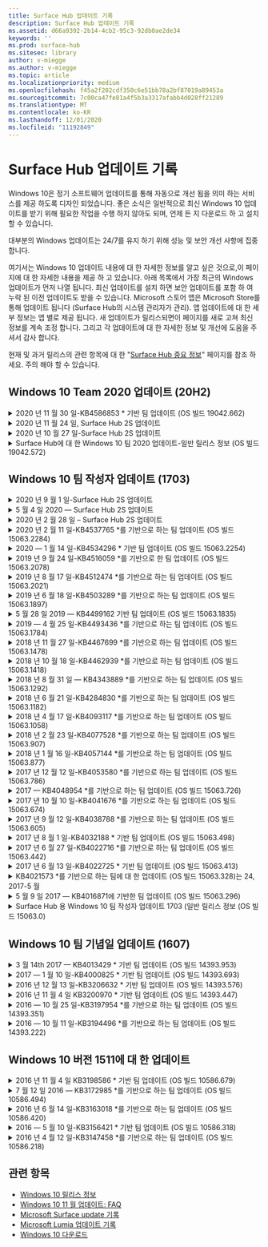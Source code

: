 ```yaml
---
title: Surface Hub 업데이트 기록
description: Surface Hub 업데이트 기록
ms.assetid: d66a9392-2b14-4cb2-95c3-92db0ae2de34
keywords: ''
ms.prod: surface-hub
ms.sitesec: library
author: v-miegge
ms.author: v-miegge
ms.topic: article
ms.localizationpriority: medium
ms.openlocfilehash: f45a2f202cdf350c6e51bb78a2bf87019a89453a
ms.sourcegitcommit: 7c00ca47fe81a4f5b3a3317afabb4d028ff21289
ms.translationtype: MT
ms.contentlocale: ko-KR
ms.lasthandoff: 12/01/2020
ms.locfileid: "11192849"
---
```

# Surface Hub 업데이트 기록

Windows 10은 정기 소프트웨어 업데이트를 통해 자동으로 개선 됨을 의미 하는 서비스를 제공 하도록 디자인 되었습니다. 좋은 소식은 일반적으로 최신 Windows 10 업데이트를 받기 위해 필요한 작업을 수행 하지 않아도 되며, 언제 든 지 다운로드 하 고 설치할 수 있습니다.

대부분의 Windows 업데이트는 24/7를 유지 하기 위해 성능 및 보안 개선 사항에 집중 합니다.

여기서는 Windows 10 업데이트 내용에 대 한 자세한 정보를 알고 싶은 것으로,이 페이지에 대 한 자세한 내용을 제공 하 고 있습니다. 아래 목록에서 가장 최근의 Windows 업데이트가 먼저 나열 됩니다. 최신 업데이트를 설치 하면 보안 업데이트를 포함 하 여 누락 된 이전 업데이트도 받을 수 있습니다. Microsoft 스토어 앱은 Microsoft Store를 통해 업데이트 됩니다 (Surface Hub의 시스템 관리자가 관리). 앱 업데이트에 대 한 세부 정보는 앱 별로 제공 됩니다.
새 업데이트가 릴리스되면이 페이지를 새로 고쳐 최신 정보를 계속 조정 합니다. 그리고 각 업데이트에 대 한 자세한 정보 및 개선에 도움을 주셔서 감사 합니다.

현재 및 과거 릴리스의 관련 항목에 대 한 "[Surface Hub 중요 정보](https://support.microsoft.com/products/surface-devices/surface-hub)" 페이지를 참조 하세요. 주의 해야 할 수 있습니다.

## Windows 10 Team 2020 업데이트 (20H2)

<details>
<summary>2020 년 11 월 30 일-KB4586853 * 기반 팀 업데이트 (OS 빌드 19042.662)</summary>

Surface Hub에 대 한이 업데이트에는 품질 개선 사항 및 보안 수정 사항이 포함 되어 있습니다. Surface Hub에 대 한 주요 업데이트, [Windows 10 업데이트 기록](https://support.microsoft.com/help/4581839/windows-10-update-history)에 미리 요약 되어 있지 않음:

* 추가 옵션을 제공 하는 개인 정보 설정 페이지로 업데이트 합니다.
* 종료 세션 정리가 Edge Chromium 관련 된 모든 데이터를 완전히 제거 하는지 확인 하는 Fix.
* 이미 시작한 모임이 시작/시작 화면에 표시 되지 않는 문제를 해결 합니다.
* En-us 이외의 로케일에 대 한 클라우드 복구와 관련 된 문제를 해결 합니다.
* 비즈니스용 Skype
  * 방향 오디오 성능을 향상 합니다.
  * 비즈니스용 Skype 통화 중 펜을 사용 하는 경우 "펜 탭이 들립니다."가 줄어듭니다.
* Windows 참가자 프로그램에 등록할 때 안정성이 향상 됩니다.
* Windows Team shell의 안정성을 개선 합니다.

디바이스 기능 및 서비스를 사용 하거나 사용 하지 않도록 설정 하려면 [Surface Hub 관리 가이드](https://docs.microsoft.com/surface-hub/) 를 참조 하세요. *[KB4586853](https://support.microsoft.com/help/4586853)
</details>

<details>
<summary>2020 년 11 월 24 일, Surface Hub 2S 업데이트</summary>

이 업데이트는 Surface Hub 2S에만 해당 되며 아래에 설명 된 드라이버와 펌웨어 업데이트를 제공 합니다.

* Surface SMC 펌웨어 업데이트-3.91.139.0
  * 연결 된 대기 신뢰도를 개선 합니다.
* Surface Touch 펌웨어 업데이트-3.91.139.0
  * 연결 된 대기 터치 응답을 개선 합니다.
* Surface USB 오디오 펌웨어 업데이트-3.91.139.0
* Surface Pen 펌웨어 업데이트-3.91.139.0
</details>

<details>
<summary>2020 년 10 월 27 일-Surface Hub 2S 업데이트</summary>

이 업데이트는 Surface Hub 2S에만 해당 되며 아래에 설명 된 드라이버와 펌웨어 업데이트를 제공 합니다.

* Surface System 수집기 펌웨어 업데이트-4.14.139.0
* Surface UEFI 업데이트-694.3386.768.0
</details>

<details>
<summary>Surface Hub에 대 한 Windows 10 팀 2020 업데이트-일반 릴리스 정보 (OS 빌드 19042.572)</summary>

Surface Hub에 대 한이 업데이트에는 품질 개선 사항 및 보안 수정 사항이 포함 되어 있습니다. [Windows 10 업데이트 기록](https://support.microsoft.com/help/4581839/windows-10-update-history)에 이미 명시 되어 있지 않은 Surface Hub에 대 한 주요 업데이트는 "[windows 10 Team 2020 업데이트의 새로운 기능](https://docs.microsoft.com/surface-hub/surface-hub-2020-update-whats-new)" 페이지에 명시 되어 있습니다.

지역, 배포 방법, 장치 유형에 따라 업데이트를 제공 하는 방법에 대 한 자세한 내용은 "[Windows 10 팀 2020 업데이트 설치](https://docs.microsoft.com/surface-hub/surface-hub-2020-update)" 페이지를 참조 하세요.
</details>

## Windows 10 팀 작성자 업데이트 (1703)

<details>
<summary>2020 년 9 월 1 일-Surface Hub 2S 업데이트</summary>

이 업데이트는 Surface Hub 2S에만 해당 되며 아래에 설명 된 드라이버와 펌웨어 업데이트를 제공 합니다.

* Surface SMC 펌웨어 업데이트-1.177.139.0
  * 필드 복구 시나리오가 향상 되었습니다.
* Surface SSD 펌웨어 업데이트-5.14.139.0
  * 시스템 안정성을 개선 합니다.
* Surface 직렬 허브 드라이버-9.40.139.0
  * 시스템 안정성을 개선 합니다.
</details>

<details>
<summary>5 월 4 일 2020 — Surface Hub 2S 업데이트</summary>

이 업데이트는 Surface Hub 2S에만 해당 되며 아래에 설명 된 드라이버와 펌웨어 업데이트를 제공 합니다.

* Surface USB 오디오 드라이버-15.3.6.0
  * 방향 오디오 성능을 향상 합니다.
* Intel (R) 디스플레이 오디오 드라이버-10.27.0.5
  * 화면 공유 시나리오 개선
* Intel (R) 그래픽 드라이버-26.20.100.7263
  * 시스템 안정성을 개선 합니다.
* Surface System 드라이버-1.7.139.0
  * 시스템 안정성을 개선 합니다.
* Surface SMC 펌웨어 업데이트-1.176.139.0
  * 시스템 안정성을 개선 합니다.
</details>

<details>
<summary>2020 년 2 월 28 일 – Surface Hub 2S 업데이트</summary>

이 업데이트는 Surface Hub 2S에만 해당 되며 아래에 설명 된 드라이버와 펌웨어 업데이트를 제공 합니다.

* Surface Integration 드라이버-13.46.139.0 
  * 디스플레이 밝기 시나리오를 개선 합니다.
* Intel (R) 관리 엔진 인터페이스 드라이버-1914.12.0.1256
  * 시스템 안정성을 개선 합니다.
* Surface SMC 펌웨어 업데이트-1.161.139.0
  * 펜 배터리 성능이 향상 됩니다.
* Surface UEFI 업데이트-694.2938.768.0
  * 시스템 안정성을 개선 합니다.
</details>

<details>
<summary>2020 년 2 월 11 일-KB4537765 *를 기반으로 하는 팀 업데이트 (OS 빌드 15063.2284)</summary>

Surface Hub에 대 한이 업데이트에는 품질 개선 사항 및 보안 수정 사항이 포함 되어 있습니다. Surface Hub에 대 한 주요 업데이트, [Windows 10 업데이트 기록](https://support.microsoft.com/help/4018124/windows-10-update-history)에 미리 요약 되어 있지 않음:

* 비즈니스용 Skype 통화 중에 다른 참가자가 허브 2S를 잘 듣지 못하는 문제를 해결 합니다.
* Surface Hub에서 일부 아랍어, 히브리어 및 기타 RTL 언어 사용 시나리오의 안정성을 개선 합니다.

디바이스 기능 및 서비스를 사용 하거나 사용 하지 않도록 설정 하려면 [Surface Hub 관리 가이드](https://docs.microsoft.com/surface-hub/) 를 참조 하세요.
*[KB4537765](https://support.microsoft.com/help/4537765)
</details>

<details>
<summary>2020 — 1 월 14 일-KB4534296 * 기반 팀 업데이트 (OS 빌드 15063.2254)</summary>

Surface Hub에 대 한이 업데이트에는 품질 개선 사항 및 보안 수정 사항이 포함 되어 있습니다. Surface Hub에 대 한 주요 업데이트, [Windows 10 업데이트 기록](https://support.microsoft.com/help/4018124/windows-10-update-history)에 미리 요약 되어 있지 않음:

* Microsoft Surface Hub 2S의 로그 컬렉션과 관련 된 문제를 해결 합니다.

디바이스 기능 및 서비스를 사용 하거나 사용 하지 않도록 설정 하려면 [Surface Hub 관리 가이드](https://docs.microsoft.com/surface-hub/) 를 참조 하세요.
*[KB4534296](https://support.microsoft.com/help/4534296)
</details>

<details>
<summary>2019 년 9 월 24 일-KB4516059 *를 기반으로 한 팀 업데이트 (OS 빌드 15063.2078)</summary>

Surface Hub에 대 한이 업데이트에는 품질 개선 사항 및 보안 수정 사항이 포함 되어 있습니다. Surface Hub에 대 한 주요 업데이트, [Windows 10 업데이트 기록](https://support.microsoft.com/help/4018124/windows-10-update-history)에 미리 요약 되어 있지 않음:

 * 복구 옵션을 정확 하 게 반영 하도록 Surface Hub 2S 복구 설정 페이지로 업데이트 합니다.
 * 디바이스 recognizability를 개선 하기 위해 Surface Hub 2S 시작 화면으로 업데이트 합니다.
 * 잘못 표시 된 Windows 팀 셸 배경과 관련 된 문제를 해결 했습니다.
 * MDM 정책을 사용 하 여 구성 된 경우 시작 메뉴 레이아웃 유지를 사용 하 여 문제를 해결 했습니다.
 * Microsoft Edge에서 일부 내부 웹 사이트를 검색할 때 발생 하는 문제를 해결 했습니다.
 * 전체 화면 모드로 프레젠테이션할 때 발생 하는 비즈니스용 Skype의 문제를 해결 했습니다.

디바이스 기능 및 서비스를 사용 하거나 사용 하지 않도록 설정 하려면 [Surface Hub 관리 가이드](https://docs.microsoft.com/surface-hub/) 를 참조 하세요.
*[KB4503289](https://support.microsoft.com/help/4503289)
</details>

<details>
<summary>2019 년 8 월 17 일-KB4512474 *를 기반으로 하는 팀 업데이트 (OS 빌드 15063.2021)</summary>

Surface Hub에 대 한이 업데이트에는 품질 개선 사항 및 보안 수정 사항이 포함 되어 있습니다. Surface Hub에 대 한 주요 업데이트, [Windows 10 업데이트 기록](https://support.microsoft.com/help/4018124/windows-10-update-history)에 미리 요약 되어 있지 않음:

 * Hub 2S의 비디오가 기본적으로 "중복" 모드 인지 확인 합니다.
 * Surface Hub에서 일부 아랍 언어 사용 시나리오의 안정성을 개선 합니다.

디바이스 기능 및 서비스를 사용 하거나 사용 하지 않도록 설정 하려면 [Surface Hub 관리 가이드](https://docs.microsoft.com/surface-hub/) 를 참조 하세요.
*[KB4503289](https://support.microsoft.com/help/4503289)
 </details>

<details>
<summary>2019 년 6 월 18 일-KB4503289 *를 기반으로 하는 팀 업데이트 (OS 빌드 15063.1897)</summary>

Surface Hub에 대 한이 업데이트에는 품질 개선 사항 및 보안 수정 사항이 포함 되어 있습니다. Surface Hub에 대 한 주요 업데이트, [Windows 10 업데이트 기록](https://support.microsoft.com/help/4018124/windows-10-update-history)에 미리 요약 되어 있지 않음:

* 사용자가 Azure Active Directory 계정을 사용 하 여 Microsoft Surface Hub 장치에 로그인 하지 못하도록 하는 문제를 해결 합니다. 이 문제는 이전 세션이 성공적으로 종료 되지 않았기 때문에 발생 합니다.
* 디바이스 계정 설정 시나리오에서 id 공급자 및 Exchange에 대 한 TLS 1.2 연결에 대 한 지원을 추가 합니다.
* 허브 2S에서 하드웨어 진단 앱의 안정성을 개선 하기 위한 수정 사항입니다. 
* 허브 2S의 첫 번째 실행 설정 환경의 일관성을 개선 하는 Fix. 

디바이스 기능 및 서비스를 사용 하거나 사용 하지 않도록 설정 하려면 [Surface Hub 관리 가이드](https://docs.microsoft.com/surface-hub/) 를 참조 하세요.
*[KB4503289](https://support.microsoft.com/help/4503289)
</details>

<details>
<summary>5 월 28 일 2019 — KB4499162 기반 팀 업데이트 (OS 빌드 15063.1835)</summary>

Surface Hub에 대 한이 업데이트에는 품질 개선 사항 및 보안 수정 사항이 포함 되어 있습니다. Surface Hub에 대 한 주요 업데이트, [Windows 10 업데이트 기록](https://support.microsoft.com/help/4018124/windows-10-update-history)에 미리 요약 되어 있지 않음:

* Surface Hub 사용자에 게 "디바이스 계정 자격 증명 사용" 기능을 사용 하도록 설정한 후 프록시 자격 증명을 입력 하 라는 메시지가 표시 되지 않도록 합니다.
* 오디오/비디오가 올바른 프록시를 사용 하 고 있지 않기 때문에 Skype 연결이 주기적으로 실패 하는 문제를 해결 합니다.
* 비즈니스용 Skype에서 TLS 1.2에 대 한 지원을 추가 합니다.
* Skype 서버에 TLS 1.0 또는 TLS 1.1을 사용할 수 없는 경우 Skype 클라이언트의 SIP 연결 실패를 해결 합니다.

디바이스 기능 및 서비스를 사용 하거나 사용 하지 않도록 설정 하려면 [Surface Hub 관리 가이드](https://docs.microsoft.com/surface-hub/) 를 참조 하세요.
*[KB4499162](https://support.microsoft.com/help/4499162)
</details>

<details>
<summary>2019 — 4 월 25 일-KB4493436 *를 기반으로 하는 팀 업데이트 (OS 빌드 15063.1784)</summary>

Surface Hub에 대 한이 업데이트에는 품질 개선 사항 및 보안 수정 사항이 포함 되어 있습니다. Surface Hub에 대 한 주요 업데이트, [Windows 10 업데이트 기록](https://support.microsoft.com/help/4018124/windows-10-update-history)에 미리 요약 되어 있지 않음:

* Surface Hub에 연결 된 일부 USB 장치에서 비디오 및 오디오 동기화 문제를 해결 합니다.

디바이스 기능 및 서비스를 사용 하거나 사용 하지 않도록 설정 하려면 [Surface Hub 관리 가이드](https://docs.microsoft.com/surface-hub/) 를 참조 하세요.
*[KB4493436](https://support.microsoft.com/help/4493436)
</details>

<details>
<summary>2018 년 11 월 27 일-KB4467699 *를 기반으로 하는 팀 업데이트 (OS 빌드 15063.1478)</summary>

Surface Hub에 대 한이 업데이트에는 품질 개선 사항 및 보안 수정 사항이 포함 되어 있습니다. Surface Hub에 대 한 주요 업데이트, [Windows 10 업데이트 기록](https://support.microsoft.com/help/4018124/windows-10-update-history)에 미리 요약 되어 있지 않음:

* 일부 사용자가 "내 모임 및 파일"로 Signing-In 하지 못하게 하는 문제를 해결 합니다.

디바이스 기능 및 서비스를 사용 하거나 사용 하지 않도록 설정 하려면 [Surface Hub 관리 가이드](https://docs.microsoft.com/surface-hub/) 를 참조 하세요.
*[KBKB4467699](https://support.microsoft.com/help/KB4467699)
</details>

<details>
<summary>2018 년 10 월 18 일-KB4462939 *를 기반으로 하는 팀 업데이트 (OS 빌드 15063.1418)</summary>

Surface Hub에 대 한이 업데이트에는 품질 개선 사항 및 보안 수정 사항이 포함 되어 있습니다. Surface Hub에 대 한 주요 업데이트, [Windows 10 업데이트 기록](https://support.microsoft.com/help/4018124/windows-10-update-history)에 미리 요약 되어 있지 않음:

* 비즈니스용 Skype 수정 사항: 
  * 절전 모드에서 다시 시작할 때 비즈니스용 Skype 연결 문제를 해결 합니다.
  * 디바이스가 인터넷에 연결 된 경우 비즈니스용 Skype 네트워크 연결 문제를 해결 합니다.
  * 디렉터리에서 사용자를 검색할 때 비즈니스용 Skype 충돌 해결
* 허브가 실수로 엔터프라이즈 프록시 환경에서 "인터넷 연결 없음"을 보고 하는 문제를 해결 합니다.
* 고객이 새 화이트 보드 환경에 op 할 수 있도록 하는 기능을 구현 했습니다.

디바이스 기능 및 서비스를 사용 하거나 사용 하지 않도록 설정 하려면 [Surface Hub 관리 가이드](https://docs.microsoft.com/surface-hub/) 를 참조 하세요.
*[KB4462939](https://support.microsoft.com/help/4462939)
</details>

<details>
<summary>2018 년 8 월 31 일 — KB4343889 *를 기반으로 하는 팀 업데이트 (OS 빌드 15063.1292)</summary>

Surface Hub에 대 한이 업데이트에는 품질 개선 사항 및 보안 수정 사항이 포함 되어 있습니다. Surface Hub에 대 한 주요 업데이트, [Windows 10 업데이트 기록](https://support.microsoft.com/help/4018124/windows-10-update-history)에 미리 요약 되어 있지 않음:

* Microsoft 팀에 대 한 지원 추가
* Intune 등록으로 작업 관리 문제 해결
* 관리자가 허브에 대 한 인스턴트 메시지 및 전자 메일 서비스를 사용 하지 않도록 설정할 수 있습니다.
* Surface Hub 비즈니스용 Skype 앱에 대 한 추가 버그 수정 및 안정성 개선 사항

디바이스 기능 및 서비스를 사용 하거나 사용 하지 않도록 설정 하려면 [Surface Hub 관리 가이드](https://docs.microsoft.com/surface-hub/) 를 참조 하세요.
*[KB4343889](https://support.microsoft.com/help/4343889)
</details>

<details>
<summary>2018 년 6 월 21 일-KB4284830 *를 기반으로 하는 팀 업데이트 (OS 빌드 15063.1182)</summary>

Surface Hub에 대 한이 업데이트에는 품질 개선 사항 및 보안 수정 사항이 포함 되어 있습니다. Surface Hub에 대 한 주요 업데이트, [Windows 10 업데이트 기록](https://support.microsoft.com/help/4018124/windows-10-update-history)에 미리 요약 되어 있지 않음:

* EMEA의 GDPR 요구 사항 지원에 대 한 원격 분석 변경

디바이스 기능 및 서비스를 사용 하거나 사용 하지 않도록 설정 하려면 [Surface Hub 관리 가이드](https://docs.microsoft.com/surface-hub/) 를 참조 하세요.
*[KB4284830](https://support.microsoft.com/help/KB4284830)
</details>

<details>
<summary>2018 년 4 월 17 일-KB4093117 *를 기반으로 하는 팀 업데이트 (OS 빌드 15063.1058)</summary>

Surface Hub에 대 한이 업데이트에는 품질 개선 사항 및 보안 수정 사항이 포함 되어 있습니다. Surface Hub에 대 한 주요 업데이트, [Windows 10 업데이트 기록](https://support.microsoft.com/help/4018124/windows-10-update-history)에 미리 요약 되어 있지 않음:

* 유선 프로젝션 문제를 해결 합니다.
* 특정 MDM (모바일 장치 관리) 정책에 대 한 대량 업데이트를 사용 하도록 설정
* 국제 통화로 전화 걸기 문제 해결
* 2 Surface Hub가 같은 모임에 참가 하는 경우의 이미지 해상도 문제 해결
* OMS (Operations Management Suite) 인증서 처리 오류를 해결 합니다.
* 세션이 끝날 때 보안 문제를 해결 합니다.
* Surface Hub가 채널 149 ~ 165에 지정 된 경우 Miracast 문제를 해결 합니다.
  * 채널 149 ~ 165은 지역 정부의 규정으로 인해 유럽, 일본 또는 이스라엘에서 계속 사용할 수 없습니다.

디바이스 기능 및 서비스를 사용 하거나 사용 하지 않도록 설정 하려면 [Surface Hub 관리 가이드](https://docs.microsoft.com/surface-hub/) 를 참조 하세요.
*[KB4093117](https://support.microsoft.com/help/4093117)
</details>

<details>
<summary>2018 년 2 월 23 일-KB4077528 *를 기반으로 하는 팀 업데이트 (OS 빌드 15063.907)</summary>

Surface Hub에 대 한이 업데이트에는 품질 개선 사항 및 보안 수정 사항이 포함 되어 있습니다. Surface Hub에 대 한 주요 업데이트, [Windows 10 업데이트 기록](https://support.microsoft.com/help/4018124/windows-10-update-history)에 미리 요약 되어 있지 않음:

* MDM 설정이 올바르게 적용 되지 않은 문제 해결 됨
* 정리 프로세스 개선

디바이스 기능 및 서비스를 사용 하거나 사용 하지 않도록 설정 하려면 [Surface Hub 관리 가이드](https://docs.microsoft.com/surface-hub/) 를 참조 하세요.
*[KB4077528](https://support.microsoft.com/help/4077528)
</details>

<details>
<summary>2018 년 1 월 16 일-KB4057144 *를 기반으로 하는 팀 업데이트 (OS 빌드 15063.877)</summary>

Surface Hub에 대 한이 업데이트에는 품질 개선 사항 및 보안 수정 사항이 포함 되어 있습니다. Surface Hub에 대 한 주요 업데이트, [Windows 10 업데이트 기록](https://support.microsoft.com/help/4018124/windows-10-update-history)에 미리 요약 되어 있지 않음:

* MDM을 통해 시작 메뉴 타일 레이아웃을 관리 하는 기능을 추가 합니다.
* 암호 순환 구성에 대 한 MDM 버그 수정

디바이스 기능 및 서비스를 사용 하거나 사용 하지 않도록 설정 하려면 [Surface Hub 관리 가이드](https://docs.microsoft.com/surface-hub/) 를 참조 하세요.
*[KB4057144](https://support.microsoft.com/help/4057144)
</details>

<details>
<summary>2017 년 12 월 12 일-KB4053580 *를 기반으로 하는 팀 업데이트 (OS 빌드 15063.786)</summary>

Surface Hub에 대 한이 업데이트에는 품질 개선 사항 및 보안 수정 사항이 포함 되어 있습니다. Surface Hub에 대 한 주요 업데이트, [Windows 10 업데이트 기록](https://support.microsoft.com/help/4018124/windows-10-update-history)에 미리 요약 되어 있지 않음:

* 비즈니스용 Skype 통화 중에 카메라 영상 깜박임 (분열 또는 깜박임)을 해결 합니다.
* 알림 센터 SSD ID 문제 해결

디바이스 기능 및 서비스를 사용 하거나 사용 하지 않도록 설정 하려면 [Surface Hub 관리 가이드](https://docs.microsoft.com/surface-hub/) 를 참조 하세요.
*[KB4053580](https://support.microsoft.com/help/4053580)
</details>

<details>
<summary>2017 — KB4048954 *를 기반으로 하는 팀 업데이트 (OS 빌드 15063.726)</summary>

Surface Hub에 대 한이 업데이트에는 품질 개선 사항 및 보안 수정 사항이 포함 되어 있습니다. Surface Hub에 대 한 주요 업데이트, [Windows 10 업데이트 기록](https://support.microsoft.com/help/4018124/windows-10-update-history)에 미리 요약 되어 있지 않음:

* 고객이 MDM 정책을 사용 하 여 802.1 x 유선 네트워크 인증을 사용 하도록 허용 하는 기능 업데이트입니다.
* 파일을 열 때 사용자가 선택 하는 응용 프로그램을 동적으로 선택할 수 있는 기능 업데이트입니다.
* 사용자 계정 및 장치 간의 모든 연결이 완전히 제거 되었는지 확인 하는 해결 방법입니다.
* 정리 시간 및 Miracast 연결 시간을 개선 하는 성능 수정입니다.
* Ad-hock 회의 중에 간단한 인증 활용을 도입 합니다.
* 장치에서 구성 된 동일한 프록시를 사용 하도록 서비스 구성 요소를 확인 하는 수정 프로그램입니다.
* 장치에서 전송 되는 원격 분석을 줄이고 더욱 철저히 보호 하 여 대역폭 활용도를 줄입니다.
* 모임이 끝난 후 사용자가 Microsoft에 피드백을 제공할 수 있도록 하는 기능을 사용 하도록 설정 합니다.

디바이스 기능 및 서비스를 사용 하거나 사용 하지 않도록 설정 하려면 [Surface Hub 관리 가이드](https://docs.microsoft.com/surface-hub/) 를 참조 하세요.
*[KB4048954](https://support.microsoft.com/help/4048954)
</details>

<details>
<summary>2017 년 10 월 10 일-KB4041676 *를 기반으로 하는 팀 업데이트 (OS 빌드 15063.674)</summary>

Surface Hub에 대 한이 업데이트에는 품질 개선 사항 및 보안 수정 사항이 포함 되어 있습니다. Surface Hub에 대 한 주요 업데이트, [Windows 10 업데이트 기록](https://support.microsoft.com/help/4018124/windows-10-update-history)에 미리 요약 되어 있지 않음:

* 비즈니스용 Skype
  * 절전 모드에서 다시 시작할 때 장치 재부팅이 필요한 문제를 해결 합니다.
  * 외부 대화 상대가 Skype Online 허브 계정을 통해 확인 하지 못한 문제를 해결 합니다.
* PowerPoint
  * 일부 PowerPoint 프레젠테이션 중 허브에서 프로젝트 하지 않는 문제를 해결 합니다.
* 일반 사항
  * 시스템 관리자가 USB 포트를 비활성화할 수 없는 문제를 해결 하려면 해결 하세요.

*[KB4041676](https://support.microsoft.com/help/4041676)
</details>

<details>
<summary>2017 년 9 월 12 일-KB4038788 *를 기반으로 하는 팀 업데이트 (OS 빌드 15063.605) </summary>

Surface Hub에 대 한이 업데이트에는 품질 개선 사항 및 보안 수정 사항이 포함 되어 있습니다. Surface Hub에 대 한 주요 업데이트, [Windows 10 업데이트 기록](https://support.microsoft.com/help/4018124/windows-10-update-history)에 미리 요약 되어 있지 않음:

* 보안
  * 장치가 절전 모드에서 해제 될 때 Bitlocker 관련 문제를 해결 합니다.
* 일반 사항
  * 장치 상태 원격 분석의 빈도/양을 줄여 시스템 성능을 개선 합니다.
  * 장치에서 시스템 로그를 수집 하지 못하게 하는 문제를 해결 합니다.

*[KB4038788](https://support.microsoft.com/help/4038788)
</details>

<details>
<summary>2017 년 8 월 1 일-KB4032188 * 기반 팀 업데이트 (OS 빌드 15063.498)</summary>

* 비즈니스용 Skype 
  * 다시 시도 하거나 시스템을 다시 부팅 해야 하는 비즈니스용 Skype Sign-In 문제를 해결 합니다.
  * 비즈니스용 Skype 모임 시간이 잘못 표시 되는 것을 해결 합니다.
  * 비즈니스 허브 비즈니스용 Skype 안정성을 개선 하기 위한 해결 방법입니다.

*[KB4032188](https://support.microsoft.com/help/4032188)
</details>

<details>
<summary>2017 년 6 월 27 일-KB4022716 *를 기반으로 하는 팀 업데이트 (OS 빌드 15063.442)</summary>

Surface Hub에 대 한이 업데이트에는 품질 개선 사항 및 보안 수정 사항이 포함 되어 있습니다. Surface Hub에 대 한 주요 업데이트, [Windows 10 업데이트 기록](https://support.microsoft.com/help/4018124/windows-10-update-history)에 미리 요약 되어 있지 않음:

* 84 "Surface Hub의 전원을 차단 하 고, 수동으로 다시 시작 해야 하는 경우에만 발생 하는 NVIDIA 드라이버 충돌을 해결할 수 있습니다.
* 84 "Surface Hub에서 일부 앱이 시작 되지 않는 문제가 해결 되었습니다.

*[KB4022716](https://support.microsoft.com/help/4022716)
</details>

<details>
<summary>2017 년 6 월 13 일-KB4022725 * 기반 팀 업데이트 (OS 빌드 15063.413)</summary>

Surface Hub에 대 한이 업데이트에는 품질 개선 사항 및 보안 수정 사항이 포함 되어 있습니다. Surface Hub에 대 한 주요 업데이트, [Windows 10 업데이트 기록](https://support.microsoft.com/help/4018124/windows-10-update-history)에 미리 요약 되어 있지 않음:

* 일반 사항
  * 해결 된 펜 잉크 펜으로 문제 놓기
  * 연장 된 문제를 해결 하는 동안 "정리" 모임이 발생 합니다.

*[KB4022725](https://support.microsoft.com/help/4022725)
</details>

<details>
<summary>KB4021573 *를 기반으로 하는 팀에 대 한 업데이트 (OS 빌드 15063.328)는 24, 2017-5 월</summary>

Surface Hub에 대 한이 업데이트에는 품질 개선 사항 및 보안 수정 사항이 포함 되어 있습니다. Surface Hub에 대 한 주요 업데이트, [Windows 10 업데이트 기록](https://support.microsoft.com/help/4018124/windows-10-update-history)에 미리 요약 되어 있지 않음:

* 일반 사항
  * 업데이트 문제 중 프록시 설정 보존으로 해결 된 문제

*[KB4021573](https://support.microsoft.com/help/4021573)
</details>

<details>
<summary>5 월 9 일 2017 — KB4016871에 기반한 팀 업데이트 (OS 빌드 15063.296)</summary>

Surface Hub에 대 한이 업데이트에는 품질 개선 사항 및 보안 수정 사항이 포함 되어 있습니다. Surface Hub에 대 한 주요 업데이트, [Windows 10 업데이트 기록](https://support.microsoft.com/help/4018124/windows-10-update-history)에 미리 요약 되어 있지 않음:

* 일반 사항
  * 주소가 지정 된 절전 모드/절전 모드 해제 주기 문제
  * 몇 가지 다시 설정 및 복구 문제 해결 됨
  * 해결 된 업데이트 기록 탭 문제
  * 해결 된 Miracast 서비스 시작 문제
* 앱
  * 수정 된 앱 패키지 업데이트 오류

*[KB4016871](https://support.microsoft.com/help/4016871)
</details>

<details>
<summary>Surface Hub 용 Windows 10 팀 작성자 업데이트 1703 (일반 릴리스 정보 (OS 빌드 15063.0)</summary>

Surface Hub에 대 한이 업데이트에는 품질 개선 사항 및 보안 수정 사항이 포함 되어 있습니다. Surface Hub에 대 한 주요 업데이트, [Windows 10 업데이트 기록](https://support.microsoft.com/help/4018124/windows-10-update-history)에 미리 요약 되어 있지 않음:

* 대규모 화면 환경 개선 
  * 시작 및 시작 시의 모임 회전 개선
  * 모임에 참가 하 여 시작 메뉴에서 직접 세션 종료
  * 세션 중에 앱이 더 많은 화면을 활용할 수 있습니다.
  * 간소화 된 Skype 컨트롤
  * 피드백을 제공 하는 향상 된 메커니즘
* 내 개인 콘텐츠 액세스 *
  * 시작 또는 시작의 개인 single sign-on
  * 모임에 참가 하 여 시작 메뉴에서 직접 세션 종료
  * 시작 시 비즈니스용 OneDrive를 통해 개인 파일에 직접 액세스
  * 미리 채워진 참석자 로그인
  * "인증자" 앱을 사용한 간소화 된 인증 흐름 * *
* 배포 & 관리 효율성 
  * 대량 프로 비전을 통한 간소화 된 OOBE 환경
  * 클라우드 기반 장치 복구 서비스
  * 엔터프라이즈 클라이언트 인증서 지원
  * 향상 된 프록시 자격 증명 지원
  * Skype QoS (서비스 품질) 구성 지원이 추가 되 고/또는 향상 되었습니다.
  * 설정에서 기본 장치 볼륨을 설정 하는 기능이 추가 됨
  * Surface Hub [설정](https://docs.microsoft.com/surface-hub/remote-surface-hub-management) 에 대 한 MDM 지원 향상
* 향상 된 보안 
  * USB 드라이브를 BitLocker로만 제한 하는 기능 추가 됨
  * MDM을 통해 USB 포트를 사용 하지 않도록 설정 하는 기능 추가
  * 제한 시간에 "세션 다시 시작" 기능을 사용 하지 않도록 설정 하는 기능 추가
  * 유선 802.1 x 지원 추가
* 오디오 및 프로젝션
  * 돌비 오디오 "인간 강연자" 향상 기능
  * 비즈니스용 Skype 통화 중 펜을 사용할 때 "펜 탭 음"이 감소 합니다.
  * Miracast 인프라 연결에 대 한 지원 추가
* 안정성 및 성능 수정
  * 몇 가지 다시 설정 및 복구 문제 해결 됨
  * 클라이언트 인증서를 활용할 때 해결 된 Surface Hub Exchange 인증 문제
  * 향상 된 Wi-Fi 네트워크 연결 및 자격 증명 안정성
  * 비디오 재생 중 해결 된 Miracast 오디오 팝 및 동기화 문제
  * 자동 연결 동작을 사용 하지 않도록 설정 된 내용

* Single sign-on 기능에는 Office365 및 비즈니스용 OneDrive * *를 사용 해야 합니다. 서비스 요구 사항에 대 한 자세한 내용은 관리자 가이드를 참조 하세요.

</details>

## Windows 10 팀 기념일 업데이트 (1607)

<details>
<summary>3 월 14th 2017 — KB4013429 * 기반 팀 업데이트 (OS 빌드 14393.953)</summary>

Surface Hub에 대 한이 업데이트에는 품질 개선 사항 및 보안 수정 사항이 포함 되어 있습니다. Surface Hub에 대 한 주요 업데이트, [Windows 10 업데이트 기록](https://support.microsoft.com/help/4018124/windows-10-update-history)에 미리 요약 되어 있지 않음:

* 일반 사항
  * 제한 된 파일 위치 탐색을 방지 하는 파일 탐색기 용 보안 픽스
* 비즈니스용 Skype
  * 원격 데스크톱 기반 화면 공유 중 해결 방법 주소 대기 시간

*[KB4013429](https://support.microsoft.com/help/4013429)
</details>

<details>
<summary>2017 — 1 월 10 일-KB4000825 * 기반 팀 업데이트 (OS 빌드 14393.693)</summary>

Surface Hub에 대 한이 업데이트에는 품질 개선 사항 및 보안 수정 사항이 포함 되어 있습니다. Surface Hub에 대 한 주요 업데이트, [Windows 10 업데이트 기록](https://support.microsoft.com/help/4018124/windows-10-update-history)에 미리 요약 되어 있지 않음:

* 실제 일본어 키보드에서 사용할 수 있는 106/109 키보드 레이아웃 선택

*[KB4000825](https://support.microsoft.com/help/4000825)
</details>

<details>
<summary>2016 년 12 월 13 일-KB3206632 * 기반 팀 업데이트 (OS 빌드 14393.576)</summary>

Surface Hub에 대 한이 업데이트에는 품질 개선 사항 및 보안 수정 사항이 포함 되어 있습니다. Surface Hub에 대 한 주요 업데이트, [Windows 10 업데이트 기록](https://support.microsoft.com/help/4018124/windows-10-update-history)에 미리 요약 되어 있지 않음:

* 유선 연결 오디오 왜곡 문제를 해결 합니다.

*[KB3206632](https://support.microsoft.com/help/3206632)
</details>

<details>
<summary>2016 년 11 월 4 일 KB3200970 * 기반 팀 업데이트 (OS 빌드 14393.447)</summary>

Surface Hub 용 Windows 10 Team 기념일 업데이트 (버전 1607)에 대 한이 업데이트에는 품질 개선 사항 및 보안 수정 사항이 포함 되어 있습니다. Surface Hub에 대 한 주요 업데이트, [Windows 10 업데이트 기록](https://support.microsoft.com/help/4018124/windows-10-update-history)에 미리 요약 되어 있지 않음:

* 안정성을 개선 하기 위한 비즈니스용 Skype 버그 수정

*[KB3200970](https://support.microsoft.com/help/3200970)
</details>

<details>
<summary>2016 — 10 월 25 일-KB3197954 *를 기반으로 하는 팀 업데이트 (OS 빌드 14393.351)</summary>

Surface Hub에 대 한이 업데이트에는 품질 개선 사항 및 보안 수정 사항이 포함 되어 있습니다. Surface Hub에 대 한 주요 업데이트, [Windows 10 업데이트 기록](https://support.microsoft.com/help/4018124/windows-10-update-history)에 미리 요약 되어 있지 않음:

* OS 및 Bios에서 새로운 절전 기능을 사용 하 여 Surface Hub의 전력 소비량을 줄이고 장기간 신뢰성을 높일 수 있습니다.
* 일반 사항
  * 화상 키보드가 표시 되지 않는 경우를 해결 합니다.
  * 예약 된 모임을 열 때 가끔씩 발생 하는 화이트 보드 응용 프로그램 이동을 해결 합니다.
  * 디바이스가 다시 설정 된 후 관리자가 로컬 관리자 암호를 변경 하는 것을 방해 하는 문제를 해결 합니다.
  * 장치 다시 설정 중 상태 표시줄 추적과 관련 한 BIOS 변경 문제 해결
  * 전원 끄기 문제를 해결 하기 위한 UEFI 업데이트

*[KB3197954](https://support.microsoft.com/help/3197954)
</details>

<details>
<summary>2016 — 10 월 11 일-KB3194496 *를 기반으로 하는 팀 업데이트 (OS 빌드 14393.222)</summary>

이 업데이트는 Windows 10 팀 기념일 업데이트를 Surface Hub에 제공 하 고 품질 향상 및 보안 픽스를 포함 합니다. (장치를 설치 하면 Windows 10 버전 1607를 실행 하 게 됩니다.) Surface Hub에 대 한 주요 업데이트, [Windows 10 업데이트 기록](https://support.microsoft.com/help/4018124/windows-10-update-history)에 미리 요약 되어 있지 않음:

* 비즈니스용 Skype
  * 페더레이션된 계정을 사용 하 여 모임에 참가할 때 발생 하는 문제를 포함 하 여 모임에 참가할 때 성능 향상
  * 이제 Surface Hub 용 비즈니스용 Skype에서 비디오 기반 화면 공유 (VBSS) 지원을 이용하실 수 있습니다.
  * 5 분의 유휴 시간 문제가 발생 하 여 연결 끊김 해결
  * Skype 허브에서 허브로의 문제 해결 화면 공유 실패
  * 다음을 포함 한 Skype 비디오의 향상:
    * 여러 비디오 발표자와 모임 중에 비디오가 손실 되는 경우
    * 통화 중 비디오 자르기
    * 다른 참가자를 위해 보내는 통화 비디오가 표시 되지 않음
  * UPN 로그인 오류와 관련 된 문제 해결
  * SIP (세션 초기화 프로토콜)를 사용 하는 동안 전화 접속 패드 문제 해결
* 화이트보드
  * 이제 사용자가 OneDrive online 서비스를 사용 하 여 화이트 보드 세션을 저장 하 고 회수할 수 있습니다 (공유 기능을 통해).
  * Dock에서 펜을 제거할 때 화이트 보드 시작 개선
* 앱
  * 개인 및 회사 파일에 대 한 액세스를 위해 사전 설치 된 OneDrive 앱
  * 사진 및 비디오를 보기 위해 사전 설치 된 사진 앱
  * 대시보드를 보기 위해 사전 설치 된 PowerBI 앱
  * Office 앱-Word, Excel, PowerPoint – 모든 잉크를 사용할 수 있습니다.
  * 이제 Surface Hub의 Edge에서 Flash 기반 웹 사이트를 지원 합니다.
* 일반 사항
  * 오디오 장치 선택 가능 (외부 오디오 장치를 사용 하 여 연결 된 Surface Hub)
  * DisplayPort 출력 커넥터에서 HDCP 지원 사용
  * 시스템 UI가 유용성 최적화 설정으로 변경 됩니다 (자세한 내용은 [사용자 및 관리 가이드](https://www.microsoft.com/surface/support/surface-hub) 참조).
  * Azure Active Directory 로그인 흐름 속도를 높이기 위한 버그 수정 및 성능 최적화
  * Surface Hub를 재설정 하 고 복원 하는 데 필요한 시간이 크게 향상 되었습니다.
  * Windows Defender UI가 설정 내에 추가 됨
  * 향상 된 UX 터치 시작
  * Miracast를 사용 하 여 지원 되는 장치에서 1080p 이상 무선 프로젝션 보다 크게 지원 합니다.
  * "인터넷에 연결 되어 있지 않습니다." 및 "약속이 오래 된 버전 일 수 있습니다." 거짓 알림 상태가 시작 됨
  * 화상 키보드의 향상 된 안정성
  * OMS (Operations Management Suite)의 ICD-10-CM (Windows Imaging & 구성 디자이너) 및 향상 된 Surface Hub 모니터링 솔루션을 사용 하 여 Surface Hub 프로비저닝 패키지 만들기에 대 한 추가 지원

*[KB3194496](https://support.microsoft.com/help/3194496)
</details>

## Windows 10 버전 1511에 대 한 업데이트

<details>
<summary>2016 년 11 월 4 일 KB3198586 * 기반 팀 업데이트 (OS 빌드 10586.679)</summary>

Surface Hub에 대 한 Windows 10 팀 (버전 1511)에 대 한이 업데이트에는 [windows 10 업데이트 기록](https://support.microsoft.com/help/4018124/windows-10-update-history)에 요약 된 품질 개선 사항 및 보안 수정 사항이 포함 되어 있습니다. 이 업데이트에는 Surface Hub 관련 항목이 없습니다.

*[KB3198586](https://support.microsoft.com/help/3198586)
</details>

<details>
<summary>7 월 12 일 2016 — KB3172985 *를 기반으로 하는 팀 업데이트 (OS 빌드 10586.494)</summary>

이 업데이트에는 품질 개선 사항 및 보안 수정 사항이 포함 되어 있습니다. 이 업데이트에는 새로운 운영 체제 기능이 도입 되어 있지 않습니다. Surface Hub에 해당 하는 주요 변경 사항 ( [Windows 10 업데이트 기록](https://support.microsoft.com/help/4018124/windows-10-update-history)에 아직 포함 되지 않은)에는 다음이 포함 됩니다.

* Windows 시스템 충돌을 야기 하는 수정 된 문제
* 반복 되는 가장자리 충돌을 일으킨 문제 해결
* 해결 된 문제 종료 후 서비스 충돌 발생
* 세션 후 일부 앱 데이터가 제대로 제거 되지 않는 문제 해결
* NFC 성능을 개선 하기 위해 Broadcom NFC driver 업데이트 됨
* Marvell Wi-Fi 드라이버를 업데이트 하 여 Miracast 성능을 개선 합니다.
* 84 "Surface Hub 디바이스에서 흐리게 표시 또는 퍼지 콘텐츠를 보여 주는 표시 버그를 해결 하는 업데이트 된 Nvidia 드라이버
* 다음을 포함 하 여 다양 한 비즈니스용 Skype 문제가 해결 되었습니다. 
  * 모임 중 비즈니스용 Skype의 연결이 끊어질 때 발생 하는 문제
  * 모임 이끌이가 페더레이션된 구성에 있을 때 사용자가 모임에 참가할 수 없었던 문제
  * 비즈니스용 Skype 응용 프로그램 공유 설정
  * Skype 응용 프로그램 충돌을 일으킨 문제
* "설정"에 메시지가 완료 되기 전에 장치 재설정이 중단 된 경우 OS가 손상 될 수 있음을 사용자에 게 알리기 위한 프롬프트를 추가 했습니다.

*[KB3172985](https://support.microsoft.com/help/3172985)
</details>

<details>
<summary>2016 년 6 월 14 일-KB3163018 *를 기반으로 하는 팀 업데이트 (OS 빌드 10586.420)</summary>

Surface Hub에 대 한이 업데이트에는 품질 개선 사항 및 보안 수정 사항이 포함 되어 있습니다. 이 업데이트에는 새로운 운영 체제 기능이 도입 되어 있지 않습니다. Surface Hub에 대 한 주요 업데이트, [Windows 10 업데이트 기록](https://support.microsoft.com/help/4018124/windows-10-update-history)에 미리 요약 되어 있지 않음:

* 제한 된 릴리스. Surface Hub 특정 패키지 세부 정보는 2016 년 7 월 12 일 [KB3172985](https://support.microsoft.com/en-us/help/3172985) (OS 빌드 10586.494)를 참조 하세요.

*[KB3163018](https://support.microsoft.com/help/3163018)
</details>

<details>
<summary>2016 — 5 월 10 일-KB3156421 * 기반 팀 업데이트 (OS 빌드 10586.318)</summary>

Surface Hub에 대 한이 업데이트에는 품질 개선 사항 및 보안 수정 사항이 포함 되어 있습니다. 이 업데이트에는 새로운 운영 체제 기능이 도입 되어 있지 않습니다. Surface Hub에 대 한 주요 업데이트, [Windows 10 업데이트 기록](https://support.microsoft.com/help/4018124/windows-10-update-history)에 미리 요약 되어 있지 않음:

* 특정 스토어 앱 (OneDrive)을 설치 하지 못하게 하는 수정 된 문제
* 터치 입력이 응용 프로그램에서 응답을 중지 하는 문제를 해결 한 수정

*[KB3156421](https://support.microsoft.com/help/3156421)
</details>

<details>
<summary>2016 년 4 월 12 일-KB3147458 *를 기반으로 하는 팀 업데이트 (OS 빌드 10586.218)</summary>

Surface Hub에 대 한이 업데이트에는 품질 개선 사항 및 보안 수정 사항이 포함 되어 있습니다. 이 업데이트에는 새로운 운영 체제 기능이 도입 되어 있지 않습니다. Surface Hub에 대 한 주요 업데이트, [Windows 10 업데이트 기록](https://support.microsoft.com/help/4018124/windows-10-update-history)에 미리 요약 되어 있지 않음:

* 볼륨 수준이 세션 간에 적절 하 게 다시 설정 되지 않은 문제 해결

*[KB3147458](https://support.microsoft.com/help/3147458)
</details>

## 관련 항목

* [Windows 10 릴리스 정보](https://go.microsoft.com/fwlink/p/?LinkId=724328)
* [Windows 10 11 월 업데이트: FAQ](https://windows.microsoft.com/windows-10/windows-update-faq)
* [Microsoft Surface update 기록](https://go.microsoft.com/fwlink/p/?LinkId=724327)
* [Microsoft Lumia 업데이트 기록](https://go.microsoft.com/fwlink/p/?LinkId=785968)
* [Windows 10 다운로드](https://go.microsoft.com/fwlink/p/?LinkId=616447)
